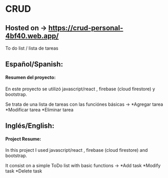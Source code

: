 # CRUD
## Hosted on -> https://crud-personal-4bf40.web.app/
To do list / lista de tareas

## Español/Spanish:

#### Resumen del proyecto:
En este proyecto se utilizó javascript/react , firebase (cloud firestore) y bootstrap.

Se trata de una lista de tareas con las funciónes básicas ->
*Agregar tarea
*Modificar tarea
*Eliminar tarea

## Inglés/English:

#### Project Resume:
In this project I used javascript/react , firebase (cloud firestore) and bootstrap.

It consist on a simple ToDo list with basic functions ->
*Add task
*Modify task
*Delete task


